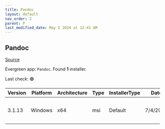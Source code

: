 ```yaml
---
title: Pandoc
layout: default
nav_order: 2
parent: P
last_modified_date: May 5 2024 at 12:41 AM
---
```


## Pandoc

[Source](https://pandoc.org/)

Evergreen app: `Pandoc`. Found **1** installer.

Last check: 🟢

| Version | Platform | Architecture | Type | InstallerType | Date     | Size     | URI                                                                                                                                                                                |
| ------- | -------- | ------------ | ---- | ------------- | -------- | -------- | ---------------------------------------------------------------------------------------------------------------------------------------------------------------------------------- |
| 3.1.13  | Windows  | x64          | msi  | Default       | 7/4/2024 | 37920768 | [https://github.com/jgm/pandoc/releases/download/3.1.13/pandoc-3.1.13-windows-x86_64.msi](https://github.com/jgm/pandoc/releases/download/3.1.13/pandoc-3.1.13-windows-x86_64.msi) |
